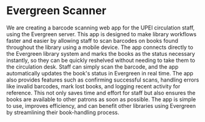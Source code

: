 # Evergreen Scanner

We are creating a barcode scanning web app for the UPEI circulation staff, using the Evergreen server. This app is designed to make library workflows faster and easier by allowing staff to scan barcodes on books found throughout the library using a mobile device. The app connects directly to the Evergreen library system and marks the books as the status necessary instantly, so they can be quickly reshelved without needing to take them to the circulation desk. Staff can simply scan the barcode, and the app automatically updates the book's status in Evergreen in real time. The app also provides features such as confirming successful scans, handling errors like invalid barcodes, mark lost books, and logging recent activity for reference. This not only saves time and effort for staff but also ensures the books are available to other patrons as soon as possible. The app is simple to use, improves efficiency, and can benefit other libraries using Evergreen by streamlining their book-handling process.